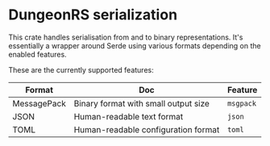 # DungeonRS serialization
This crate handles serialisation from and to binary representations.
It's essentially a wrapper around Serde using various formats depending on the enabled features.

These are the currently supported features:

| Format      | Doc                                  | Feature   |
|-------------|--------------------------------------|-----------|
| MessagePack | Binary format with small output size | `msgpack` |
| JSON        | Human-readable text format           | `json`    |
| TOML        | Human-readable configuration format  | `toml`    |
